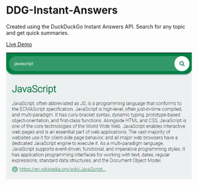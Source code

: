 # DDG-Instant-Answers
Created using the DuckDuckGo Instant Answers API.
Search for any topic and get quick summaries.

[Live Demo](https://mithu2649.github.io/DDG-Instant-Answers/) 


![Preview](https://github.com/mithu2649/DDG-Instant-Answers/blob/master/res/preview.png)
